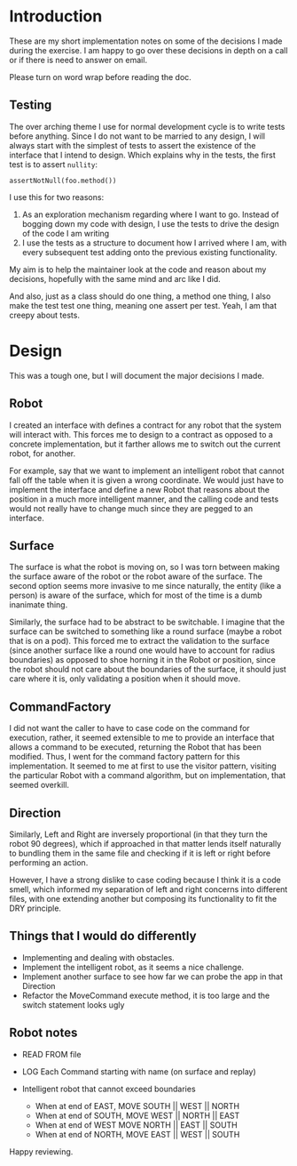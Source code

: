 # Introduction

These are my short implementation notes on some of the decisions I made during the exercise. I am happy to go over these decisions in depth on a call or if there is need to answer on email.

Please turn on word wrap before reading the doc.

## Testing

The over arching theme I use for normal development cycle is to write tests before anything. Since I do not want to be married to any design, I will always start with the simplest of tests to
assert the existence of the interface that I intend to design. Which explains why in the tests, the first test is to assert `nullity`:

 ` assertNotNull(foo.method()) `

I use this for two reasons:

1. As an exploration mechanism regarding where I want to go. Instead of bogging down my code with design, I use the tests to drive the design of the code I am writing
2. I use the tests as a structure to document how I arrived where I am, with every subsequent test adding onto the previous existing functionality.

My aim is to help the maintainer look at the code and reason about my decisions, hopefully with the same mind and arc like I did.

And also, just as a class should do one thing, a method one thing, I also make the test test one thing, meaning one assert per test. Yeah, I am that creepy about tests.

# Design

This was a tough one, but I will document the major decisions I made.

## Robot

I created an interface with defines a contract for any robot that the system will interact with. This forces me to design to a contract as opposed to a concrete implementation,
but it farther allows me to switch out the current robot, for another.

For example, say that we want to implement an intelligent robot that cannot fall off the table when it is given a wrong coordinate. We would just have to implement the interface
and define a new Robot that reasons about the position in a much more intelligent manner, and the calling code and tests would not really have to change much since they are
pegged to an interface.

## Surface

The surface is what the robot is moving on, so I was torn between making the surface aware of the robot or the robot aware of the surface. The second option seems more invasive to me
since naturally, the entity (like a person) is aware of the surface, which for most of the time is a dumb inanimate thing.

Similarly, the surface had to be abstract to be switchable. I imagine that the surface can be switched to something like a round surface (maybe a robot that is on a pod). This forced me to extract the validation to the surface (since another surface like a round one would have to account for radius boundaries)
as opposed to shoe horning it in the Robot or position, since the robot should not care about the boundaries of the surface, it should just care where it is, only validating a position when it should move.

## CommandFactory

I did not want the caller to have to case code on the command for execution, rather, it seemed extensible to me to provide an interface that allows a command to be executed, returning the Robot that has been modified.
Thus, I went for the command factory pattern for this implementation. It seemed to me at first to use the visitor pattern, visiting the particular Robot with a command algorithm, but on implementation, that seemed overkill.

## Direction

Similarly, Left and Right are inversely proportional (in that they turn the robot 90 degrees), which if approached in that matter lends itself naturally to bundling them in the same file and checking if it is left or right before performing an action.

However, I have a strong dislike to case coding because I think it is a code smell, which informed my separation of left and right concerns into different files, with one extending another but composing its functionality to fit the DRY principle.

## Things that I would do differently

- Implementing and dealing with obstacles.
- Implement the intelligent robot, as it seems a nice challenge.
- Implement another surface to see how far we can probe the app in that Direction
- Refactor the MoveCommand execute method, it is too large and the switch statement looks ugly

## Robot notes

- READ FROM file
- LOG Each Command starting with name (on surface and replay)

- Intelligent robot that cannot exceed boundaries

  - When at end of EAST, MOVE SOUTH || WEST || NORTH
  - When at end of SOUTH, MOVE WEST || NORTH || EAST
  - When at end of WEST MOVE NORTH || EAST || SOUTH
  - When at end of NORTH, MOVE EAST || WEST || SOUTH 

Happy reviewing.
